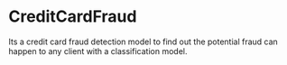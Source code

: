 # CreditCardFraud
Its a credit card fraud detection model to find out the potential fraud can happen to any client with a classification model.
